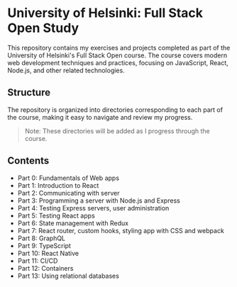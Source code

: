 # University of Helsinki: Full Stack Open Study

This repository contains my exercises and projects completed as part of the University of Helsinki's Full Stack Open course. The course covers modern web development techniques and practices, focusing on JavaScript, React, Node.js, and other related technologies.

## Structure

The repository is organized into directories corresponding to each part of the course, making it easy to navigate and review my progress.

> Note: These directories will be added as I progress through the course.

## Contents

- Part 0: Fundamentals of Web apps
- Part 1: Introduction to React
- Part 2: Communicating with server
- Part 3: Programming a server with Node.js and Express
- Part 4: Testing Express servers, user administration
- Part 5: Testing React apps
- Part 6: State management with Redux
- Part 7: React router, custom hooks, styling app with CSS and webpack
- Part 8: GraphQL
- Part 9: TypeScript
- Part 10: React Native
- Part 11: CI/CD
- Part 12: Containers
- Part 13: Using relational databases
